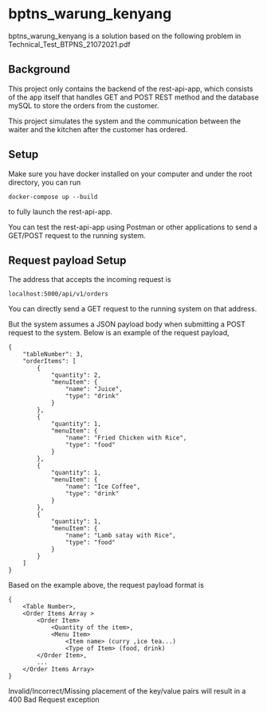 # bptns_warung_kenyang

bptns_warung_kenyang is a solution based on the following problem in Technical_Test_BTPNS_21072021.pdf

## Background
This project only contains the backend of the rest-api-app, which consists of the app itself that handles 
GET and POST REST method and the database mySQL to store the orders from the customer.

This project simulates the system and the communication between the waiter and the kitchen after the customer
has ordered.

## Setup
Make sure you have docker installed on your computer
and under the root directory, you can run 
```
docker-compose up --build
```
to fully launch the rest-api-app.

You can test the rest-api-app using Postman or other applications to send a GET/POST request to the
running system.

## Request payload Setup
The address that accepts the incoming request is
```
localhost:5000/api/v1/orders
```
You can directly send a GET request to the running system on that address.

But the system assumes a JSON payload body when submitting a POST request to the system.
Below is an example of the request payload,
```
{
    "tableNumber": 3,
    "orderItems": [
        {
            "quantity": 2,
            "menuItem": {
                "name": "Juice",
                "type": "drink"
            }
        },
        {
            "quantity": 1,
            "menuItem": {
                "name": "Fried Chicken with Rice",
                "type": "food"
            }
        },
        {
            "quantity": 1,
            "menuItem": {
                "name": "Ice Coffee",
                "type": "drink"
            }
        },
        {
            "quantity": 1,
            "menuItem": {
                "name": "Lamb satay with Rice",
                "type": "food"
            }
        }
    ]
}
```

Based on the example above, 
the request payload format is 
```
{
    <Table Number>,
    <Order Items Array > 
        <Order Item>
            <Quantity of the item>,
            <Menu Item>
                <Item name> (curry ,ice tea...)
                <Type of Item> (food, drink)
        </Order Item>,
        ...
    </Order Items Array>
}
```

Invalid/Incorrect/Missing placement of the key/value pairs will result in a 400 Bad Request exception





